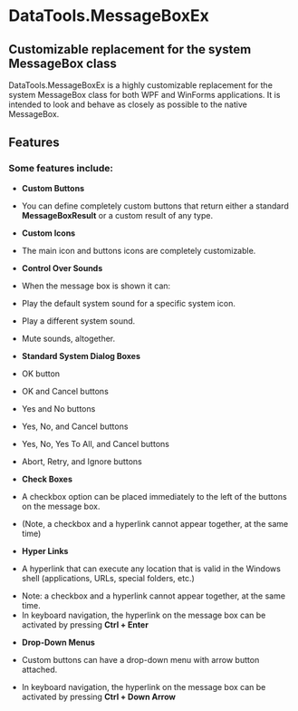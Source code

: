# DataTools.MessageBoxEx #

## Customizable replacement for the system **MessageBox** class ##

DataTools.MessageBoxEx is a highly customizable replacement for the system MessageBox class for both WPF and WinForms applications. 
It is intended to look and behave as closely as possible to the native MessageBox.

## Features ##

### Some features include: ###

- **Custom Buttons**

 -  You can define completely custom buttons that return either a standard 
         **MessageBoxResult** or a custom result of any type.

- **Custom Icons**

 -  The main icon and buttons icons are completely customizable.

- **Control Over Sounds**

 -  When the message box is shown it can:

  - Play the default system sound for a specific system icon.
  - Play a different system sound.
  - Mute sounds, altogether.

- **Standard System Dialog Boxes**

 -  OK button
 -  OK and Cancel buttons
 -  Yes and No buttons
 -  Yes, No, and Cancel buttons
 -  Yes, No, Yes To All, and Cancel buttons
 -  Abort, Retry, and Ignore buttons

- **Check Boxes**

 - A checkbox option can be placed immediately to the left of the buttons on the message box.
 *  (Note, a checkbox and a hyperlink cannot appear together, at the same time)

- **Hyper Links**

 - A hyperlink that can execute any location that is valid in the Windows shell (applications, URLs, special folders, etc.)
 * Note: a checkbox and a hyperlink cannot appear together, at the same time.
 * In keyboard navigation, the hyperlink on the message box can be activated by pressing **Ctrl + Enter**

- **Drop-Down Menus**

 - Custom buttons can have a drop-down menu with arrow button attached.
 * In keyboard navigation, the hyperlink on the message box can be activated by pressing **Ctrl + Down Arrow**
